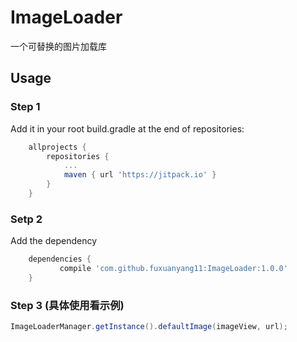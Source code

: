 # ImageLoader
一个可替换的图片加载库

## Usage
### Step 1
Add it in your root build.gradle at the end of repositories:
```groovy
  	allprojects {
		repositories {
			...
			maven { url 'https://jitpack.io' }
		}
	}
```

### Setp 2
Add the dependency
```groovy
	dependencies {
	       compile 'com.github.fuxuanyang11:ImageLoader:1.0.0'
	}
```
### Step 3 (具体使用看示例)
```java
ImageLoaderManager.getInstance().defaultImage(imageView, url);
```
